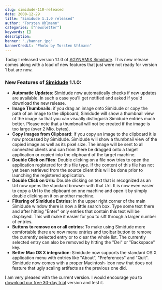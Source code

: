 ```yaml
---
slug: simidude-110-released
date: 2008-12-29
title: "Simidude 1.1.0 released"
author: "Torsten Uhlmann"
categories: ["newsletter"]
keywords: []
description:
banner: "./banner.jpg"
bannerCredit: "Photo by Torsten Uhlmann"
---
```


Today I released version 1.1.0 of [AGYNAMIX Simidude](http://www.simidude.com). This new release comes along with a load of new features that just were not ready for version 1 but are now.

### New Features of [Simidude](http://www.simidude.com) 1.1.0:

-   **Automatic Updates**: Simidude now automatically checks if new updates are available. In such a case you'll get notified and asked if you'd download the new release.
-   **Image Thumbnails:** if you drag an image onto Simidude or copy the path of an image to the clipboard, Simidude will show a thumbnail view of the image so that you can visually distinguish Simidude entries much better. Please note that a thumbnail will not be created if the image is too large (over 2 Mio. bytes).
-   **Copy Images from Clipboard:** If you copy an image to the clipboard it is now processed by Simidude. Simidude will show a thumbnail view of the copied image as well as its pixel size. The image will be sent to all connected clients and can from there be dragged onto a target application or copied into the clipboard of the target machine.
-   **Double Click on Files:** Double clicking on a file now tries to open the application registered for this file type. If the content of this file has not yet been retrieved from the source client this will be done prior to launching the registered application.
-   **Double Click on Urls:** Double clicking on text that is recognized as an Url now opens the standard browser with that Url. It is now even easier to copy a Url to the clipboard on one machine and open it by simply double clicking on it on another machine.
-   **Filtering of Simidude Entries**: In the upper right corner of the main Simidude window there is now a little search box. Type some text there and after hitting "Enter" only entries that contain this text will be displayed. This will make it easier for you to sift through a larger number of entries.
-   **Buttons to remove on or all entries**: To make using Simidude more comfortable there are now menu entries and toolbar button to remove the currently selected entry or to clear the whole list. The currently selected entry can also be removed by hitting the "Del" or "Backspace" key.
-   **Better Mac OS X integration**: Simidude now supports the standard OS X application menu with entries like "About", "Preferences" and "Quit". Simidude now comes with a proper Macintosh-Icon now that does not feature that ugly scaling artifacts as the previous one did.

I am very pleased with the current version. I would encourage you to [download our free 30-day trial](http://www.simidude.com/download) version and test it.
